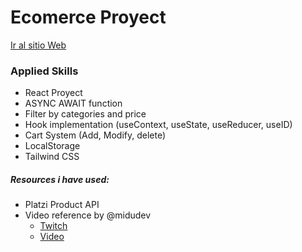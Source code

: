 # Ecomerce Proyect

[Ir al sitio Web](https://eloquent-moonbeam-d33d22.netlify.app/ "Deploy EbeShop")

### Applied Skills

+ React Proyect
+ ASYNC AWAIT function
+ Filter by categories and price
+ Hook implementation (useContext, useState, useReducer, useID)
+ Cart System (Add, Modify, delete)
+ LocalStorage
+ Tailwind CSS

##### Resources i have used:
+ Platzi Product API
+ Video reference by @midudev
  * [Twitch](https://www.twitch.tv/midudev/ "https://www.twitch.tv/midudev")
  * [Video](https://www.twitch.tv/videos/1738955695/ "https://www.twitch.tv/videos/1738955695")